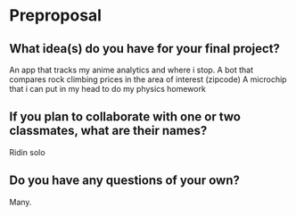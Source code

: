 # Preproposal

## What idea(s) do you have for your final project?

An app that tracks my anime analytics and where i stop.
A bot that compares rock climbing prices in the area of interest (zipcode)
A microchip that i can put in my head to do my physics homework

## If you plan to collaborate with one or two classmates, what are their names?

Ridin solo

## Do you have any questions of your own?

Many.
